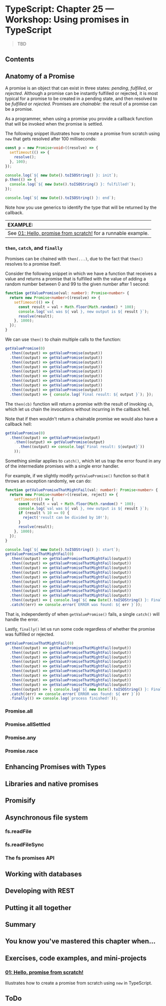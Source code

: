 # TypeScript: Chapter 25 &mdash; Workshop:  Using promises in TypeScript
> TBD

## Contents

## Anatomy of a Promise

A promise is an object that can exist in three states: *pending*, *fulfilled*, or *rejected*. Although a promise can be instantly fulfilled or rejected, it is most typical for a promise to be created in a pending state, and then resolved to be *fulfilled* or *rejected*. Promises are *chainable*: the result of a promise can be a promise.

As a programmer, when using a promise you provide a callback function that will be invoked when the promise is settled.

The following snippet illustrates how to create a promise from scratch using `new` that gets resolved after 100 milliseconds:

```typescript
const p = new Promise<void>((resolve) => {
  setTimeout(() => {
    resolve();
  }, 100);
});

console.log(`${ new Date().toISOString() }: init`);
p.then(() => {
  console.log(`${ new Date().toISOString() }: fulfilled!`);
});

console.log(`${ new Date().toISOString() }: end`);
```

Note how you use generics to identify the type that will be returned by the callback.

| EXAMPLE: |
| :------- |
| See [01: Hello, promise from scratch!](01-hello-new-promise) for a runnable example. |

### `then`,  `catch`, and `finally`

Promises can be chained with `then(...)`, due to the fact that `then()` resolves to a promise itself.

Consider the following snippet in which we have a function that receives a value and returns a promise that is fulfilled with the value of adding a random number between 0 and 99 to the given number after 1 second:

```typescript
function getValuePromise(val: number): Promise<number> {
  return new Promise<number>((resolve) => {
    setTimeout(() => {
      const result = val + Math.floor(Math.random() * 100);
      console.log(`val was ${ val }, new output is ${ result }`);
      resolve(result);
    }, 1000);
  });
}
```

We can use `then()` to chain multiple calls to the function:

```typescript
getValuePromise(0)
  .then((output) => getValuePromise(output))
  .then((output) => getValuePromise(output))
  .then((output) => getValuePromise(output))
  .then((output) => getValuePromise(output))
  .then((output) => getValuePromise(output))
  .then((output) => getValuePromise(output))
  .then((output) => getValuePromise(output))
  .then((output) => getValuePromise(output))
  .then((output) => getValuePromise(output))
  .then((output) => { console.log(`Final result: ${ output }`); });
```

The `then(cb)` function will return a promise with the result of invoking `cb`, which let us chain the invocations without incurring in the callback hell.

Note that if then wouldn't return a chainable promise we would also have a callback hell:

```typescript
getValuePromise(0)
  .then((output) => getValuePromise(output)
    .then((output) => getValuePromise(output)
      .then((output) => console.log(`Final result: ${output}`))
    ));
```

Something similar applies to `catch()`, which let us trap the error found in any of the intermediate promises with a single error handler.

For example, if we slightly modify `getValuePromise()` function so that it throws an exception randomly, we can do:

```typescript
function getValuePromiseThatMightFail(val: number): Promise<number> {
  return new Promise<number>((resolve, reject) => {
    setTimeout(() => {
      const result = val + Math.floor(Math.random() * 100);
      console.log(`val was ${ val }, new output is ${ result }`);
      if (result % 10 == 0) {
        reject('result can be divided by 10!');
      }
      resolve(result);
    }, 1000);
  });
}

console.log(`${ new Date().toISOString() }: start`);
getValuePromiseThatMightFail(0)
  .then((output) => getValuePromiseThatMightFail(output))
  .then((output) => getValuePromiseThatMightFail(output))
  .then((output) => getValuePromiseThatMightFail(output))
  .then((output) => getValuePromiseThatMightFail(output))
  .then((output) => getValuePromiseThatMightFail(output))
  .then((output) => getValuePromiseThatMightFail(output))
  .then((output) => getValuePromiseThatMightFail(output))
  .then((output) => getValuePromiseThatMightFail(output))
  .then((output) => getValuePromiseThatMightFail(output))
  .then((output) => { console.log(`${ new Date().toISOString() }: Final result: ${ output }`); })
  .catch((err) => console.error(`ERROR was found: ${ err }`));
```

That is, independently of when `getValuePromise()` fails, a single `catch()` will handle the error.

Lastly, `finally()` let us run some code regardless of whether the promise was fulfilled or rejected.

```typescript
getValuePromiseThatMightFail(0)
  .then((output) => getValuePromiseThatMightFail(output))
  .then((output) => getValuePromiseThatMightFail(output))
  .then((output) => getValuePromiseThatMightFail(output))
  .then((output) => getValuePromiseThatMightFail(output))
  .then((output) => getValuePromiseThatMightFail(output))
  .then((output) => getValuePromiseThatMightFail(output))
  .then((output) => getValuePromiseThatMightFail(output))
  .then((output) => getValuePromiseThatMightFail(output))
  .then((output) => getValuePromiseThatMightFail(output))
  .then((output) => { console.log(`${ new Date().toISOString() }: Final result: ${ output }`); })
  .catch((err) => console.error(`ERROR was found: ${ err }`))
  .finally(() => console.log(`process finished!`));
```

### Promise.all

### Promise.allSettled

### Promise.any

### Promise.race

## Enhancing Promises with Types

## Libraries and native promises

## Promisify

## Asynchronous file system

### fs.readFile

### fs.readFileSync

### The fs promises API

## Working with databases

## Developing with REST

## Putting it all together

## Summary

## You know you've mastered this chapter when...

## Exercises, code examples, and mini-projects

### [01: Hello, promise from scratch!](01-hello-new-promise)
Illustrates how to create a promise from scratch using `new` in TypeScript.


## ToDo
